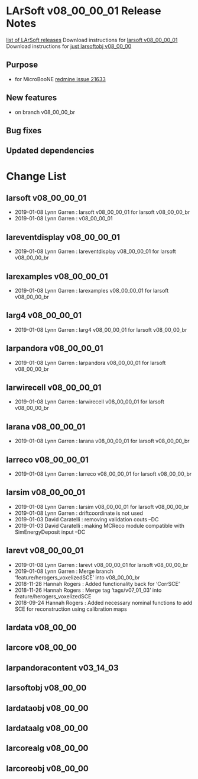 LArSoft v08_00_00_01 Release Notes
=============================================================================

[list of LArSoft releases](LArSoft_release_list)
Download instructions for [larsoft v08_00_00_01](http://scisoft.fnal.gov/scisoft/bundles/larsoft/v08_00_00_01/larsoft-v08_00_00_01.html)
Download instructions for [just larsoftobj v08_00_00](http://scisoft.fnal.gov/scisoft/bundles/larsoftobj/v08_00_00/larsoftobj-v08_00_00.html)

Purpose
--------------------

-   for MicroBooNE [redmine issue 21633](https://cdcvs.fnal.gov/redmine/issues/21633)

New features
------------------------------

-   on branch v08_00_00_br

Bug fixes
------------------------

Updated dependencies
----------------------------------------------

Change List
============================

larsoft v08_00_00_01
-------------------------------------------------

-   2019-01-08 Lynn Garren : larsoft v08_00_00_01 for larsoft v08_00_00_br
-   2019-01-08 Lynn Garren : v08_00_00_01

lareventdisplay v08_00_00_01
-----------------------------------------------------------------

-   2019-01-08 Lynn Garren : lareventdisplay v08_00_00_01 for larsoft v08_00_00_br

larexamples v08_00_00_01
---------------------------------------------------------

-   2019-01-08 Lynn Garren : larexamples v08_00_00_01 for larsoft v08_00_00_br

larg4 v08_00_00_01
---------------------------------------------

-   2019-01-08 Lynn Garren : larg4 v08_00_00_01 for larsoft v08_00_00_br

larpandora v08_00_00_01
-------------------------------------------------------

-   2019-01-08 Lynn Garren : larpandora v08_00_00_01 for larsoft v08_00_00_br

larwirecell v08_00_00_01
---------------------------------------------------------

-   2019-01-08 Lynn Garren : larwirecell v08_00_00_01 for larsoft v08_00_00_br

larana v08_00_00_01
-----------------------------------------------

-   2019-01-08 Lynn Garren : larana v08_00_00_01 for larsoft v08_00_00_br

larreco v08_00_00_01
-------------------------------------------------

-   2019-01-08 Lynn Garren : larreco v08_00_00_01 for larsoft v08_00_00_br

larsim v08_00_00_01
-----------------------------------------------

-   2019-01-08 Lynn Garren : larsim v08_00_00_01 for larsoft v08_00_00_br
-   2019-01-08 Lynn Garren : driftcoordinate is not used
-   2019-01-03 David Caratelli : removing validation couts –DC
-   2019-01-03 David Caratelli : making MCReco module compatible with SimEnergyDeposit input –DC

larevt v08_00_00_01
-----------------------------------------------

-   2019-01-08 Lynn Garren : larevt v08_00_00_01 for larsoft v08_00_00_br
-   2019-01-08 Lynn Garren : Merge branch ‘feature/herogers_voxelizedSCE’ into v08_00_00_br
-   2018-11-28 Hannah Rogers : Added functionality back for ‘CorrSCE’
-   2018-11-26 Hannah Rogers : Merge tag ‘tags/v07_01_03’ into feature/herogers_voxelizedSCE
-   2018-09-24 Hannah Rogers : Added necessary nominal functions to add SCE for reconstruction using calibration maps

lardata v08_00_00
------------------------------------------

larcore v08_00_00
------------------------------------------

larpandoracontent v03_14_03
--------------------------------------------------------------

larsoftobj v08_00_00
------------------------------------------------

lardataobj v08_00_00
------------------------------------------------

lardataalg v08_00_00
------------------------------------------------

larcorealg v08_00_00
------------------------------------------------

larcoreobj v08_00_00
------------------------------------------------
